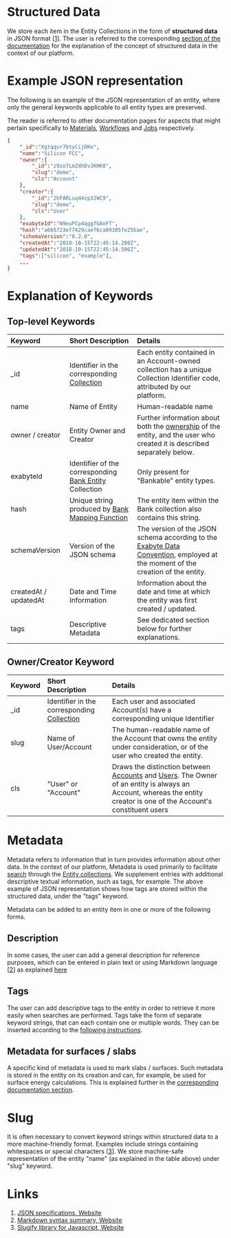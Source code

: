 # Structured Data

We store each item in the Entity Collections in the form of **structured data** in JSON format [[1](#links)]. The user is referred to the corresponding [section of the documentation](/data-structured/overview.md) for the explanation of the concept of structured data in the context of our platform.

# Example JSON representation

The following is an example of the JSON representation of an entity, where only the general keywords applicable to all entity types are preserved. 

The reader is referred to other documentation pages for aspects that might pertain specifically to [Materials](/materials/data.md), [Workflows](/workflows/data/data.md) and [Jobs](/jobs/data.md) respectively. 

```json
{
    "_id":"Xgtqqsr7btyCijDKe",
    "name":"Silicon FCC",
    "owner":{
        "_id":"z9zo7LmZ4hDvJKHK8",
        "slug":"demo",
        "cls":"Account"
    },
    "creator":{
        "_id":"2hFARLuq44zp3JWC9",
        "slug":"demo",
        "cls":"User"
    },
    "exabyteId":"N9euPCp4qggfGAnFT",
    "hash":"a665723ef7429caef6ca89385fe25bae",
    "schemaVersion":"0.2.0",
    "createdAt":"2018-10-15T22:45:14.280Z",
    "updatedAt":"2018-10-15T22:45:14.506Z",
    "tags":["silicon", "example"],
    ...
}

```

# Explanation of Keywords

## Top-level Keywords

| Keyword    |  Short Description      | Details        | 
| :-------- |:----------- |:------------- |
| _id | Identifier in the corresponding [Collection](/accounts/collections.md) | Each entity contained in an Account-owned collection has a unique Collection Identifier code, attributed by our platform. |
| name | Name of Entity | Human-readable name |
| owner / creator | Entity Owner and Creator | Further information about both the [ownership](ownership.md) of the entity, and the user who created it is described separately below. |
| exabyteId      | Identifier of the corresponding [Bank Entity](bank.md) Collection | Only present for "Bankable" entity types. |
| hash |  Unique string produced by [Bank Mapping Function](bank.md) |  The entity item within the Bank collection also contains this string.   |
| schemaVersion |  Version of the JSON schema | The version of the JSON schema according to the [Exabyte Data Convention](/data-structured/overview.md), employed at the moment of the creation of the entity.  |
| createdAt / updatedAt  | Date and Time Information  | Information about the date and time at which the entity was first created / updated.  |
| tags | Descriptive Metadata  | See dedicated section below for further explanations. |

## Owner/Creator Keyword

| Keyword    |  Short Description      | Details        | 
| :-------- |:----------- |:------------- |
| _id | Identifier in the corresponding [Collection](/accounts/collections.md) | Each user and associated Account(s) have a corresponding unique Identifier |
| slug | Name of User/Account | The human-readable name of the Account that owns the entity under consideration, or of the user who created the entity. |
| cls  | "User" or "Account" | Draws the distinction between [Accounts](/accounts/overview.md) and [Users](/accounts/users.md). The Owner of an entity is always an Account, whereas the entity creator is one of the Account's constituent users |


# Metadata

Metadata refers to information that in turn provides information about other data. In the context of our platform, Metadata is used primarily to facilitate [search](actions/search.md) through the [Entity collections](/accounts/collections.md). We supplement entries with additional descriptive textual information, such as tags, for example. The above example of JSON representation shows how tags are stored within the structured data, under the "tags" keyword.

Metadata can be added to an entity item in one or more of the following forms. 

## Description

In some cases, the user can add a general description for reference purposes, which can be entered in plain text or using Markdown language [[2](#links)] as explained [here](actions/metadata.md#edit-description)

## Tags

The user can add descriptive tags to the entity in order to retrieve it more easily when searches are performed. Tags take the form of separate keyword strings, that can each contain one or multiple words. They can be inserted according to the [following instructions](actions/metadata.md#edit-tags).

## Metadata for surfaces / slabs

A specific kind of metadata is used to mark slabs / surfaces. Such metadata is stored in the entity on its creation and can, for example, be used for surface energy calculations. This is explained further in the [corresponding documentation section](/materials-designer/header-menu/advanced/surface-slab/#structural-metadata).

# Slug

It is often necessary to convert keyword strings within structured data to a more machine-friendly format. Examples include strings containing whitespaces or special characters [[3](#links)]. We store machine-safe representation of the entity "name" (as explained in the table above) under "slug" keyword.

# Links

1. [JSON specifications, Website](https://www.json.org/)
2. [Markdown syntax summary, Website](https://daringfireball.net/projects/markdown/syntax)
3. [Slugify library for Javascript, Website](https://www.npmjs.com/package/slugify)
